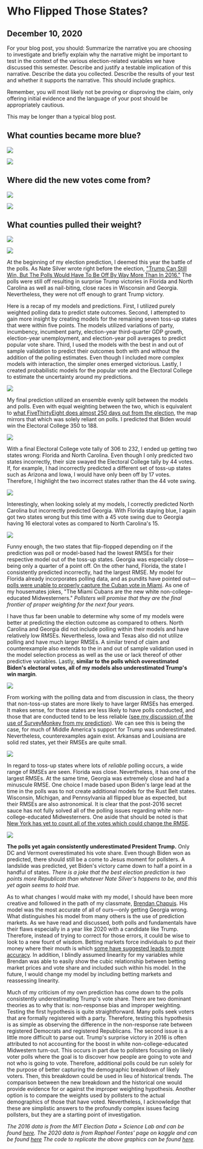 # Who Flipped Those States?
## December 10, 2020

For your blog post, you should:
Summarize the narrative you are choosing to investigate and briefly explain why the narrative might be important to test in the context of the various election-related variables we have discussed this semester.
Describe and justify a testable implication of this narrative. 
Describe the data you collected.
Describe the results of your test and whether it supports the narrative. This should include graphics.  

Remember, you will most likely not be proving or disproving the claim, only offering initial evidence and the language of your post should be appropriately cautious.  

This may be longer than a typical blog post.  

## What counties became more blue?
![](../figures/michigan_delta.png)

![](../figures/georgia_delta.png)

## Where did the new votes come from?
![](../figures/michigan_new.png)

![](../figures/georgia_new.png)

## What counties pulled their weight?
![](../figures/michigan_pctnew.png)

![](../figures/georgia_pctnew.png)


At the beginning of my election prediction, I deemed this year the battle of the polls. As Nate Silver wrote right before the election, ["Trump Can Still Win, But The Polls Would Have To Be Off By Way More Than In 2016."](https://fivethirtyeight.com/features/trump-can-still-win-but-the-polls-would-have-to-be-off-by-way-more-than-in-2016/) The polls were still off resulting in surprise Trump victories in Florida and North Carolina as well as nail-biting, close races in Wisconsin and Georgia. Nevertheless, they were not off enough to grant Trump victory.

Here is a recap of my models and predictions. First, I utilized purely weighted polling data to predict state outcomes. Second, I attempted to gain more insight by creating models for the remaining seven toss-up states that were within five points. The models utilized variations of party, incumbency, incumbent party, election-year third-quarter GDP growth, election-year unemployment, and election-year poll averages to predict popular vote share. Third, I used the models with the best in and out of sample validation to predict their outcomes both with and without the addition of the polling estimates. Even though I included more complex models with interaction, the simpler ones emerged victorious. Lastly, I created probabilistic models for the popular vote and the Electoral College to estimate the uncertainty around my predictions.

![](../figures/eval_estimate_plot.png)

My final prediction utilized an ensemble evenly split between the models and polls. Even with equal weighting between the two, which is equivalent to [what FiveThirtyEight does almost 250 days out from the election](https://fivethirtyeight.com/features/how-fivethirtyeights-2020-presidential-forecast-works-and-whats-different-because-of-covid-19/), the map mirrors that which was solely reliant on polls. I predicted that Biden would win the Electoral College 350 to 188.

![](../figures/2020_actual_map.png)

With a final Electoral College vote tally of 306 to 232, I ended up getting two states wrong: Florida and North Carolina. Even though I only predicted two states incorrectly, their size swayed the Electoral College tally by 44 votes. If, for example, I had incorrectly predicted a different set of toss-up states such as Arizona and Iowa, I would have only been off by 17 votes. Therefore, I highlight the two incorrect states rather than the 44 vote swing.  

![](../figures/eval_models_plot.png)

Interestingly, when looking solely at my models, I correctly predicted North Carolina but incorrectly predicted Georgia. With Florida staying blue, I again got two states wrong but this time with a 45 vote swing due to Georgia having 16 electoral votes as compared to North Carolina's 15. 

![](../figures/swing_eval.png)

Funny enough, the two states that flip-flopped depending on if the prediction was poll or model-based had the lowest RMSEs for their respective model out of the toss-up states. Georgia was especially close—being only a quarter of a point off. On the other hand, Florida, the state I consistently predicted incorrectly, had the largest RMSE. My model for Florida already incorporates polling data, and as pundits have pointed out—[polls were unable to properly capture the Cuban vote in Miami](https://www.politico.com/news/2020/11/04/biden-miami-cubans-election-2020-433999). As one of my housemates jokes, "The Miami Cubans are the new white non-college-educated Midwesterners." *Pollsters will promise that they are the final frontier of proper weighting for the next four years.*

I have thus far been unable to determine why some of my models were better at predicting the election outcome as compared to others. North Carolina and Georgia did not include polling within their models and have relatively low RMSEs. Nevertheless, Iowa and Texas also did not utilize polling and have much larger RMSEs. A similar trend of claim and counterexample also extends to the in and out of sample validation used in the model selection process as well as the use or lack thereof of other predictive variables. Lastly, **similar to the polls which overestimated Biden's electoral votes, all of my models also underestimated Trump's win margin**.

![](../figures/2020_win_margins.png)

From working with the polling data and from discussion in class, the theory that non-toss-up states are more likely to have larger RMSEs has emerged. It makes sense, for those states are less likely to have polls conducted, and those that are conducted tend to be less reliable ([see my discussion of the use of SurveyMonkey from my prediction](https://samuellowry.github.io/gov1347_blog/posts/08-blog.html)). We can see this is being the case, for much of Middle America's support for Trump was underestimated. Nevertheless, counterexamples again exist. Arkansas and Louisiana are solid red states, yet their RMSEs are quite small.  

![](../figures/RMSE_win_margins.png)

In regard to toss-up states where lots of *reliable* polling occurs, a wide range of RMSEs are seen. Florida was close. Nevertheless, it has one of the largest RMSEs. At the same time, Georgia was extremely close and had a minuscule RMSE. One choice I made based upon Biden's large lead at the time in the polls was to not create additional models for the Rust Belt states. Wisconsin, Michigan, and Pennsylvania all flipped blue as expected, but their RMSEs are also astronomical. It is clear that the post-2016 secret sauce has not fully solved all of the polling issues regarding white non-college-educated Midwesterners. One aside that should be noted is that [New York has yet to count all of the votes which could change the RMSE](https://www.nbcnews.com/politics/2020-elections/new-york-results).

![](../figures/Trump_voteshare.png)

**The polls yet again consistently underestimated President Trump.** Only DC and Vermont overestimated his vote share. Even though Biden won as predicted, there should still be a come to Jesus moment for pollsters. A landslide was predicted, yet Biden's victory came down to half a point in a handful of states. *There is a joke that the best election prediction is two points more Republican than whatever Nate Silver's happens to be, and this yet again seems to hold true.*

As to what changes I would make with my model, I should have been more creative and followed in the path of my classmate, [Brendan Chapuis](https://bchaps1999.github.io/2020_election_analytics/posts/final_prediction.html). His model was the most accurate of all of ours—only getting Georgia wrong. What distinguishes his model from many others is the use of prediction markets. As we have read and discussed, both polls and fundamentals have their flaws especially in a year like 2020 with a candidate like Trump. Therefore, instead of trying to correct for those errors, it could be wise to look to a new fount of wisdom. Betting markets force individuals to put their money where their mouth is which [some have suggested leads to more accuracy](https://www.forbes.com/sites/jimrossi/2020/10/29/election-odds-is-political-betting-more-accurate-than-polling/?sh=73facb3969f8). In addition, I blindly assumed linearity for my variables while Brendan was able to easily show the cubic relationship between betting market prices and vote share and included such within his model. In the future, I would change my model by including betting markets and reassessing linearity. 

Much of my criticism of my own prediction has come down to the polls consistently underestimating Trump's vote share. There are two dominant theories as to why that is: non-response bias and improper weighting. Testing the first hypothesis is quite straightforward. Many polls seek voters that are formally registered with a party. Therefore, testing this hypothesis is as simple as observing the difference in the non-response rate between registered Democrats and registered Republicans. The second issue is a little more difficult to parse out. Trump's surprise victory in 2016 is often attributed to not accounting for the boost in white non-college-educated Midwestern turn-out. This occurs in part due to pollsters focusing on likely voter polls where the goal is to discover how people are going to vote and not who is going to vote. Therefore, additional polls could be run solely for the purpose of better capturing the demographic breakdown of likely voters. Then, this breakdown could be used in lieu of historical trends. The comparison between the new breakdown and the historical one would provide evidence for or against the improper weighting hypothesis. Another option is to compare the weights used by pollsters to the actual demographics of those that have voted. Nevertheless, I acknowledge that these are simplistic answers to the profoundly complex issues facing pollsters, but they are a starting point of investigation.

*The 2016 data is from the MIT Election Data + Science Lab and can be found [here](https://dataverse.harvard.edu/file.xhtml?persistentId=doi:10.7910/DVN/VOQCHQ/HEIJCQ&version=6.0). The 2020 data is from Raphael Fontes' page on kaggle and can be found [here](https://www.kaggle.com/unanimad/us-election-2020?select=president_county_candidate.csv) The code to replicate the above graphics can be found [here](https://github.com/SamuelLowry/gov1347_blog/blob/master/scripts/10-blog.R).*
